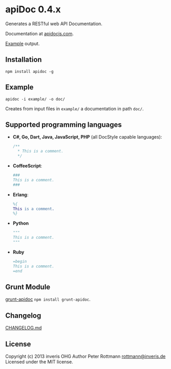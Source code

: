 # apiDoc 0.4.x

Generates a RESTful web API Documentation.

Documentation at [apidocjs.com](http://apidocjs.com).

[Example](http://apidocjs.com/example/) output.


## Installation

`npm install apidoc -g`


## Example

`apidoc -i example/ -o doc/`

Creates from input files in `example/` a documentation in path `doc/`.


## Supported programming languages

 * **C#, Go, Dart, Java, JavaScript, PHP** (all DocStyle capable languages):

   ```javascript
   /**
     * This is a comment.
     */
   ```

 * **CoffeeScript**:

   ```coffeescript
   ###
   This is a comment.
   ###
   ```

 * **Erlang**:

   ```erlang
   %{
   This is a comment.
   %}
   ```

 * **Python**

   ```python
   """
   This is a comment.
   """
   ```

 * **Ruby**

   ```ruby
   =begin
   This is a comment.
   =end
   ```


## Grunt Module

[grunt-apidoc](https://github.com/apidoc/grunt-apidoc) `npm install grunt-apidoc`.


## Changelog

[CHANGELOG.md](https://github.com/apidoc/apidoc/blob/master/CHANGELOG.md)


## License

Copyright (c) 2013 inveris OHG
Author Peter Rottmann <rottmann@inveris.de>
Licensed under the MIT license.
